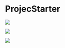 # ProjecStarter

 
![](https://github.com/melvincabatuan/StylingDemo/blob/master/Capture1.PNG)

![](https://github.com/melvincabatuan/StylingDemo/blob/master/Capture1.PNG)

![](https://github.com/melvincabatuan/StylingDemo/blob/master/Capture1.PNG)
